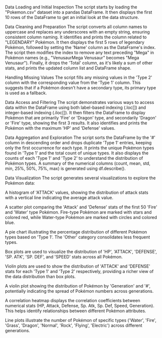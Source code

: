 Data Loading and Initial Inspection
The script starts by loading the "Pokemon.csv" dataset into a pandas DataFrame. It then displays the first 10 rows of the DataFrame to get an initial look at the data structure.

Data Cleaning and Preparation
The script converts all column names to uppercase and replaces any underscores with an empty string, ensuring consistent column naming. It identifies and prints the column related to "LEGENDARY" Pokémon. It then displays the first 5 rows of legendary Pokémon, followed by setting the 'Name' column as the DataFrame's index. The script then modifies the index to remove any text preceding "Mega" in Pokémon names (e.g., "VenusaurMega Venusaur" becomes "Mega Venusaur"). Finally, it drops the 'Total' column, as it's likely a sum of other stats, and prints the updated column list and DataFrame shape.

Handling Missing Values
The script fills any missing values in the 'Type 2' column with the corresponding value from the 'Type 1' column. This suggests that if a Pokémon doesn't have a secondary type, its primary type is used as a fallback.

Data Access and Filtering
The script demonstrates various ways to access data within the DataFrame using both label-based indexing (.loc[]) and integer-based indexing (.iloc[]). It then filters the DataFrame to display Pokémon that are primarily 'Fire' or 'Dragon' type, and secondarily 'Dragon' or 'Fire' type, showing the first 3 results. It also identifies and prints the Pokémon with the maximum 'HP' and 'Defense' values.

Data Aggregation and Exploration
The script sorts the DataFrame by the '#' column in descending order and drops duplicate 'Type 1' entries, keeping only the first occurrence for each type. It prints the unique Pokémon types found in 'Type 1' and the total count of unique types. It also displays the counts of each 'Type 1' and 'Type 2' to understand the distribution of Pokémon types. A summary of the numerical columns (count, mean, std, min, 25%, 50%, 75%, max) is generated using df.describe().

Data Visualization
The script generates several visualizations to explore the Pokémon data:

A histogram of 'ATTACK' values, showing the distribution of attack stats with a vertical line indicating the average attack value.

A scatter plot comparing the 'Attack' and 'Defense' stats of the first 50 'Fire' and 'Water' type Pokémon. Fire-type Pokémon are marked with stars and colored red, while Water-type Pokémon are marked with circles and colored blue.

A pie chart illustrating the percentage distribution of different Pokémon types based on 'Type 1'. The 'Other' category consolidates less frequent types.

Box plots are used to visualize the distribution of 'HP', 'ATTACK', 'DEFENSE', 'SP. ATK', 'SP. DEF', and 'SPEED' stats across all Pokémon.

Violin plots are used to show the distribution of 'ATTACK' and 'DEFENSE' stats for each 'Type 1' and 'Type 2' respectively, providing a richer view of the data distribution than box plots.

A violin plot showing the distribution of Pokémon by 'Generation' and '#', potentially indicating the spread of Pokémon numbers across generations.

A correlation heatmap displays the correlation coefficients between numerical stats (HP, Attack, Defense, Sp. Atk, Sp. Def, Speed, Generation). This helps identify relationships between different Pokémon attributes.

Line plots illustrate the number of Pokémon of specific types ('Water', 'Fire', 'Grass', 'Dragon', 'Normal', 'Rock', 'Flying', 'Electric') across different generations.
